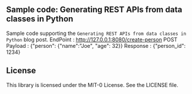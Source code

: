 ## Sample code: Generating REST APIs from data classes in Python

Sample code supporting the `Generating REST APIs from data classes in Python` blog post.
EndPoint : http://127.0.0.1:8080/create-person
POST
Payload : {"person": {"name":"Joe", "age": 32}}
Response : {"person_id": 1234}

## License

This library is licensed under the MIT-0 License. See the LICENSE file.
